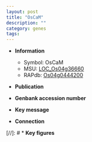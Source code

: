 ```yaml
---
layout: post
title: "OsCaM"
description: ""
category: genes
tags: 
---
```


* **Information**  
    + Symbol: OsCaM  
    + MSU: [LOC_Os04g36660](http://rice.uga.edu/cgi-bin/ORF_infopage.cgi?orf=LOC_Os04g36660)  
    + RAPdb: [Os04g0444200](http://rapdb.dna.affrc.go.jp/viewer/gbrowse_details/irgsp1?name=Os04g0444200)  

* **Publication**  

* **Genbank accession number**  

* **Key message**  

* **Connection**  

[//]: # * **Key figures**  



